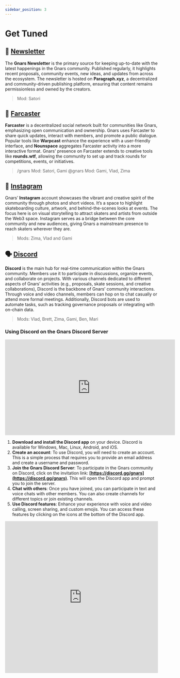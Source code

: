 ```yaml
---
sidebar_position: 3
---
```


# Get Tuned 

## 📰 [Newsletter](https://paragraph.xyz/@gnars)

The **Gnars Newsletter** is the primary source for keeping up-to-date with the latest happenings in the Gnars community. Published regularly, it highlights recent proposals, community events, new ideas, and updates from across the ecosystem. The newsletter is hosted on **Paragraph.xyz**, a decentralized and community-driven publishing platform, ensuring that content remains permissionless and owned by the creators.

> Mod: Satori

## 🏰 [Farcaster](https://nounspace.com/s/gnars)

**Farcaster** is a decentralized social network built for communities like Gnars, emphasizing open communication and ownership. Gnars uses Farcaster to share quick updates, interact with members, and promote a public dialogue. Popular tools like **Warpcast** enhance the experience with a user-friendly interface, and **Nounspace** aggregates Farcaster activity into a more interactive format. Gnars' presence on Farcaster extends to creative tools like **rounds.wtf**, allowing the community to set up and track rounds for competitions, events, or initiatives.

> /gnars Mod: Satori, Gami
> @gnars Mod: Gami, Vlad, Zima


## 📱 [Instagram](https://instagram.com/gnarswtf) 

Gnars’ **Instagram** account showcases the vibrant and creative spirit of the community through photos and short videos. It’s a space to highlight skateboarding culture, artwork, and behind-the-scenes looks at events. The focus here is on visual storytelling to attract skaters and artists from outside the Web3 space. Instagram serves as a bridge between the core community and new audiences, giving Gnars a mainstream presence to reach skaters wherever they are.

> Mods: Zima, Vlad and Gami 

## 🗣 [Discord](https://discord.gg/gnars-928811922244137020)

**Discord** is the main hub for real-time communication within the Gnars community. Members use it to participate in discussions, organize events, and collaborate on projects. With various channels dedicated to different aspects of Gnars’ activities (e.g., proposals, skate sessions, and creative collaborations), Discord is the backbone of Gnars’ community interactions. Through voice and video channels, members can hop on to chat casually or attend more formal meetings. Additionally, Discord bots are used to automate tasks, such as tracking governance proposals or integrating with on-chain data.

> Mods: Vlad, Brett, Zima, Gami, Ben, Mari

### Using Discord on the Gnars Discord Server

<center>
<iframe width="560" height="315" src="https://www.youtube.com/embed/fPWhTiW8Wuc?si=sYimHUiI_6uvUbbG" title="YouTube video player" frameborder="0" allow="accelerometer; autoplay; clipboard-write; encrypted-media; gyroscope; picture-in-picture; web-share" referrerpolicy="strict-origin-when-cross-origin" allowfullscreen></iframe>
</center>

1. **Download and install the Discord app** on your device. Discord is available for Windows, Mac, Linux, Android, and iOS.
2. **Create an account**: To use Discord, you will need to create an account. This is a simple process that requires you to provide an email address and create a username and password.
3. **Join the Gnars Discord Server**: To participate in the Gnars community on Discord, click on the invitation link: **[https://discord.gg/gnars](https://discord.gg/gnars)**. This will open the Discord app and prompt you to join the server.
4. **Chat with others**: Once you have joined, you can participate in text and voice chats with other members. You can also create channels for different topics or join existing channels.
5. **Use Discord features**: Enhance your experience with voice and video calling, screen sharing, and custom emojis. You can access these features by clicking on the icons at the bottom of the Discord app.

<iframe src="https://discord.com/widget?id=928811922244137020&theme=dark" width="100%" height="500" align="right" allowtransparency="true" frameborder="0" sandbox="allow-popups allow-popups-to-escape-sandbox allow-same-origin allow-scripts"></iframe>
